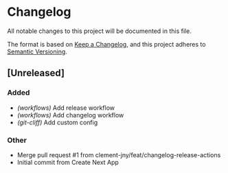 # Changelog

All notable changes to this project will be documented in this file.

The format is based on [Keep a Changelog](https://keepachangelog.com),
and this project adheres to [Semantic Versioning](https://semver.org/).

## [Unreleased]

### Added

- *(workflows)* Add release workflow
- *(workflows)* Add changelog workflow
- *(git-cliff)* Add custom config

### Other

- Merge pull request #1 from clement-jny/feat/changelog-release-actions
- Initial commit from Create Next App

